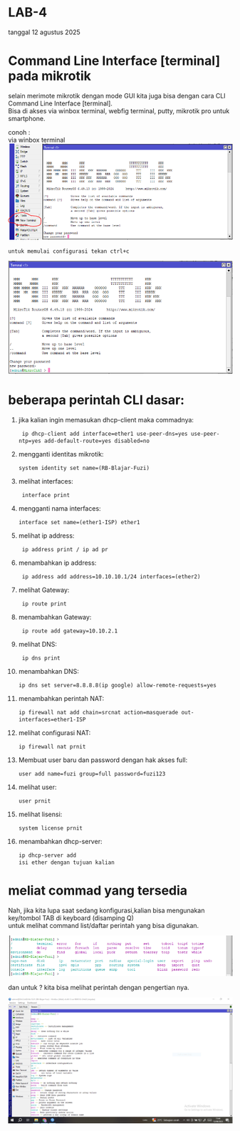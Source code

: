 # LAB-4
tanggal 12 agustus 2025
# Command Line Interface [terminal] pada mikrotik
selain merimote mikrotik dengan mode GUI kita juga bisa dengan cara CLI Command Line Interface [terminal].  
Bisa di akses via winbox terminal, webfig terminal, putty, mikrotik pro untuk smartphone. 

conoh :  
via winbox terminal
![y](tl.PNG) 

    untuk memulai configurasi tekan ctrl+c 
![y](tl1.PNG) 

# beberapa perintah CLI dasar:  
1. jika kalian ingin memasukan dhcp-client maka commadnya:
   
        ip dhcp-client add interface=ether1 use-peer-dns=yes use-peer-ntp=yes add-default-route=yes disabled=no
   
2. mengganti identitas mikrotik:

       system identity set name=(RB-Blajar-Fuzi)
   
3. melihat interfaces:

        interface print
   
4. mengganti nama interfaces:

       interface set name=(ether1-ISP) ether1

5. melihat ip address:
  
        ip address print / ip ad pr
    
6. menambahkan ip address:
 
        ip address add address=10.10.10.1/24 interfaces=(ether2)
    
7. melihat Gateway:

        ip route print
    
8. menambahkan Gateway:

        ip route add gateway=10.10.2.1
    
9. melihat DNS:

        ip dns print

10. menambahkan DNS:

        ip dns set server=8.8.8.8(ip google) allow-remote-requests=yes
    
11. menambahkan perintah NAT:

        ip firewall nat add chain=srcnat action=masquerade out-interfaces=ether1-ISP

    
12. melihat configurasi NAT:

        ip firewall nat prnit
    
13. Membuat user baru dan password dengan hak akses full:

        user add name=fuzi group=full password=fuzi123
    
14. melihat user:

        user prnit
    
15. melihat lisensi:

        system license prnit

16. menambahkan dhcp-server:

        ip dhcp-server add
        isi ether dengan tujuan kalian

# meliat commad yang tersedia 
Nah, jika kita lupa saat sedang konfigurasi,kalian bisa mengunakan key/tombol TAB di keyboard (disamping Q)   
untuk melihat command list/daftar perintah yang bisa digunakan.

![tab](tab.PNG)

dan untuk ? kita bisa melihat perintah dengan pengertian nya. 

![tab](tanya.PNG)





    
   



